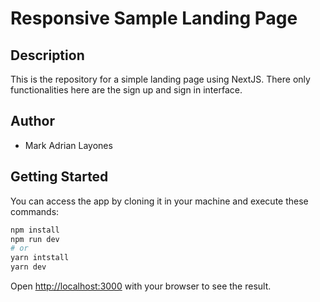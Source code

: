 # Responsive Sample Landing Page

## Description
This is the repository for a simple landing page using NextJS. There only functionalities here are the sign up and sign in interface.
## Author
-   Mark Adrian Layones

## Getting Started

You can access the app by cloning it in your machine and execute these commands:

```bash
npm install
npm run dev
# or
yarn intstall
yarn dev
```

Open [http://localhost:3000](http://localhost:3000) with your browser to see the result.
